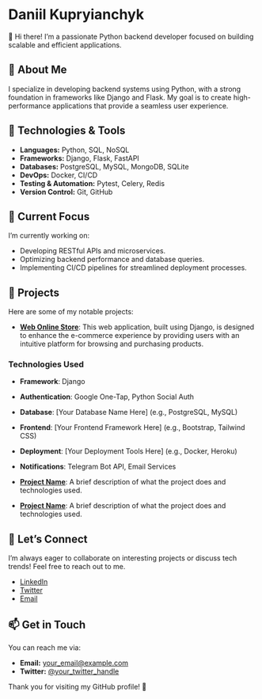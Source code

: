 # Daniil Kupryianchyk

👋 Hi there! I’m a passionate Python backend developer focused on building scalable and efficient applications.

## 🚀 About Me

I specialize in developing backend systems using Python, with a strong foundation in frameworks like Django and Flask. My goal is to create high-performance applications that provide a seamless user experience.

## 🔧 Technologies & Tools

- **Languages:** Python, SQL, NoSQL
- **Frameworks:** Django, Flask, FastAPI
- **Databases:** PostgreSQL, MySQL, MongoDB, SQLite
- **DevOps:** Docker, CI/CD
- **Testing & Automation:** Pytest, Celery, Redis
- **Version Control:** Git, GitHub

## 🌱 Current Focus

I’m currently working on:
- Developing RESTful APIs and microservices.
- Optimizing backend performance and database queries.
- Implementing CI/CD pipelines for streamlined deployment processes.

## 📂 Projects

Here are some of my notable projects:

- [**Web Online Store**](https://shutsuensha.pythonanywhere.com/): This web application, built using Django, is designed to enhance the e-commerce experience by providing users with an intuitive platform for browsing and purchasing products.

### Technologies Used
- **Framework**: Django
- **Authentication**: Google One-Tap, Python Social Auth
- **Database**: [Your Database Name Here] (e.g., PostgreSQL, MySQL)
- **Frontend**: [Your Frontend Framework Here] (e.g., Bootstrap, Tailwind CSS)
- **Deployment**: [Your Deployment Tools Here] (e.g., Docker, Heroku)
- **Notifications**: Telegram Bot API, Email Services


- [**Project Name**](link): A brief description of what the project does and technologies used.
- [**Project Name**](link): A brief description of what the project does and technologies used.

## 💬 Let’s Connect

I’m always eager to collaborate on interesting projects or discuss tech trends! Feel free to reach out to me.

- [LinkedIn](link)
- [Twitter](link)
- [Email](your_email@example.com)

## 📫 Get in Touch

You can reach me via:
- **Email:** your_email@example.com
- **Twitter:** [@your_twitter_handle](https://twitter.com/your_twitter_handle)

Thank you for visiting my GitHub profile! 🌟
